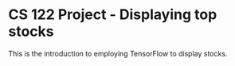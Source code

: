# CS 122 Project - Displaying top stocks

This is the introduction to employing TensorFlow to display stocks.
